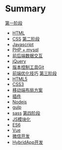 # Summary

[第一阶段]()
  * [HTML]()
  * [CSS]()
[第二阶段]()
  * [Javascript]()
  * [PHP + mysql]()
  * [前后端数据交互]()
  * [jQuery]()
  * [版本控制工具Git]()
  * [前端优化技巧]()
[第三阶段]()
  * [HTML5]()
  * [CSS3]()
  * [移动端布局方案]()
  * [插件]()
  * [Nodejs]()
  * [gulp]()
  * [sass]()
[第四阶段]()
  * [JS模块化]()
  * [ES6]()
  * [Vue]()
  * [微信开发]()
  * [HybridApp开发]()

